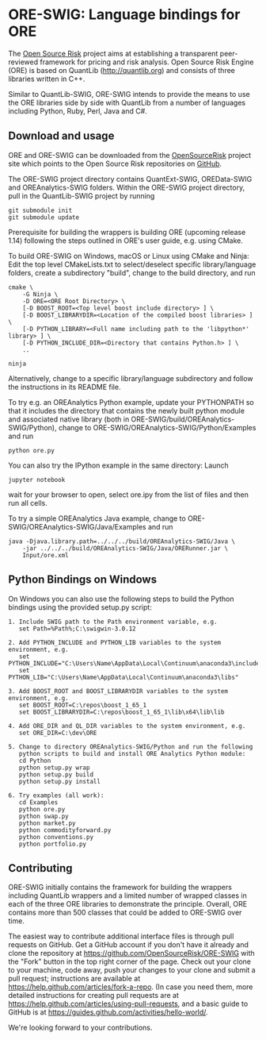 
ORE-SWIG: Language bindings for ORE
===================================

The [Open Source Risk](http://opensourcerisk.org) project aims at
establishing a transparent peer-reviewed framework for pricing and risk
analysis. Open Source Risk Engine (ORE) is based on QuantLib
(<http://quantlib.org>) and consists of three libraries written in
C++.

Similar to QuantLib-SWIG, ORE-SWIG intends to provide the means
to use the ORE libraries side by side with QuantLib from a
number of languages including Python, Ruby, Perl, Java and C#. 

Download and usage
------------------

ORE and ORE-SWIG can be downloaded from the
[OpenSourceRisk](http://opensourcerisk.org) project site which points
to the Open Source Risk repositories on [GitHub](http://github.com/OpenSourceRisk).

The ORE-SWIG project directory contains QuantExt-SWIG, OREData-SWIG and
OREAnalytics-SWIG folders. Within the ORE-SWIG project directory, pull
in the QuantLib-SWIG project by running

	git submodule init
	git submodule update

Prerequisite for building the wrappers is building ORE (upcoming
release 1.14) following the steps outlined in ORE's user guide, e.g. using CMake.

To build ORE-SWIG on Windows, macOS or Linux using CMake and
Ninja: Edit the top level CMakeLists.txt to select/deselect
specific library/language folders, create a subdirectory "build",
change to the build directory, and run

	cmake \
		-G Ninja \
		-D ORE=<ORE Root Directory> \
		[-D BOOST_ROOT=<Top level boost include directory> ] \
		[-D BOOST_LIBRARYDIR=<Location of the compiled boost libraries> ] \ 
		[-D PYTHON_LIBRARY=<Full name including path to the 'libpython*' library> ]	\
		[-D PYTHON_INCLUDE_DIR=<Directory that contains Python.h> ] \
		..

	ninja

Alternatively, change to a specific library/language subdirectory and follow
the instructions in its README file.

To try e.g. an OREAnalytics Python example, update your PYTHONPATH so
that it includes the directory that contains the newly built python module and
associated native library (both in
ORE-SWIG/build/OREAnalytics-SWIG/Python), change to
ORE-SWIG/OREAnalytics-SWIG/Python/Examples and run

	python ore.py

You can also try the IPython example in the same directory: Launch

	jupyter notebook

wait for your browser to open, select ore.ipy from the list of files
and then run all cells.

To try a simple OREAnalytics Java example, change to
ORE-SWIG/OREAnalytics-SWIG/Java/Examples and run 

	java -Djava.library.path=../../../build/OREAnalytics-SWIG/Java \
		-jar ../../../build/OREAnalytics-SWIG/Java/ORERunner.jar \
		Input/ore.xml


Python Bindings on Windows 
--------------------------

On Windows you can also use the following steps to build the Python
bindings using the provided setup.py script:

	1. Include SWIG path to the Path environment variable, e.g.
	   set Path=%Path%;C:\swigwin-3.0.12
   
	2. Add PYTHON_INCLUDE and PYTHON_LIB variables to the system environment, e.g. 
	   set PYTHON_INCLUDE="C:\Users\Name\AppData\Local\Continuum\anaconda3\include"
	   set PYTHON_LIB="C:\Users\Name\AppData\Local\Continuum\anaconda3\libs"
   
	3. Add BOOST_ROOT and BOOST_LIBRARYDIR variables to the system environment, e.g. 
	   set BOOST_ROOT=C:\repos\boost_1_65_1
	   set BOOST_LIBRARYDIR=C:\repos\boost_1_65_1\lib\x64\lib\lib
   
	4. Add ORE_DIR and QL_DIR variables to the system environment, e.g.
	   set ORE_DIR=C:\dev\ORE
   
	5. Change to directory OREAnalytics-SWIG/Python and run the following
	   python scripts to build and install ORE Analytics Python module:
	   cd Python
	   python setup.py wrap
	   python setup.py build
	   python setup.py install

	6. Try examples (all work):
	   cd Examples
	   python ore.py
	   python swap.py
	   python market.py
	   python commodityforward.py
	   python conventions.py
	   python portfolio.py

Contributing
------------

ORE-SWIG initially contains the framework for building the wrappers
including QuantLib wrappers and a limited number of wrapped classes in
each of the three ORE libraries to demonstrate the principle. Overall, ORE
contains more than 500 classes that could be added to ORE-SWIG over
time.

The easiest way to contribute additional interface files is through
pull requests on GitHub.  Get a GitHub account if you don't have it
already and clone the repository at
<https://github.com/OpenSourceRisk/ORE-SWIG> with the "Fork" button
in the top right corner of the page. Check out your clone to your
machine, code away, push your changes to your clone and submit a pull
request; instructions are available at
<https://help.github.com/articles/fork-a-repo>.  (In case you need
them, more detailed instructions for creating pull requests are at
<https://help.github.com/articles/using-pull-requests>, and a basic
guide to GitHub is at
<https://guides.github.com/activities/hello-world/>.

We're looking forward to your contributions.
